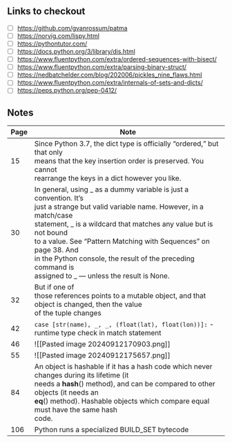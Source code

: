 ## Links to checkout
- [ ] https://github.com/gvanrossum/patma
- [ ] https://norvig.com/lispy.html
- [ ] https://pythontutor.com/
- [ ] https://docs.python.org/3/library/dis.html
- [ ] https://www.fluentpython.com/extra/ordered-sequences-with-bisect/
- [ ] https://www.fluentpython.com/extra/parsing-binary-struct/
- [ ] https://nedbatchelder.com/blog/202006/pickles_nine_flaws.html
- [ ] https://www.fluentpython.com/extra/internals-of-sets-and-dicts/
- [ ] https://peps.python.org/pep-0412/

## Notes

| Page | Note                                                                                                                                                                                                                                                                                                                                                                                             |
| ---- | ------------------------------------------------------------------------------------------------------------------------------------------------------------------------------------------------------------------------------------------------------------------------------------------------------------------------------------------------------------------------------------------------ |
| 15   | Since Python 3.7, the dict type is officially “ordered,” but that only<br>means that the key insertion order is preserved. You cannot<br>rearrange the keys in a dict however you like.                                                                                                                                                                                                          |
| 30   | In general, using _ as a dummy variable is just a convention. It’s<br>just a strange but valid variable name. However, in a match/case<br>statement, _ is a wildcard that matches any value but is not bound<br>to a value. See “Pattern Matching with Sequences” on page 38. And<br>in the Python console, the result of the preceding command is<br>assigned to _ — unless the result is None. |
| 32   | But if one of<br>those references points to a mutable object, and that object is changed, then the value<br>of the tuple changes                                                                                                                                                                                                                                                                 |
| 42   | `case [str(name), _, _, (float(lat), float(lon))]:` - runtime type check in match statement                                                                                                                                                                                                                                                                                                      |
| 46   | ![[Pasted image 20240912170903.png]]                                                                                                                                                                                                                                                                                                                                                             |
| 55   | ![[Pasted image 20240912175657.png]]                                                                                                                                                                                                                                                                                                                                                             |
| 84   | An object is hashable if it has a hash code which never changes during its lifetime (it<br>needs a __hash__() method), and can be compared to other objects (it needs an<br>__eq__() method). Hashable objects which compare equal must have the same hash<br>code.                                                                                                                              |
| 106  | Python runs a specialized BUILD_SET bytecode                                                                                                                                                                                                                                                                                                                                                     |
